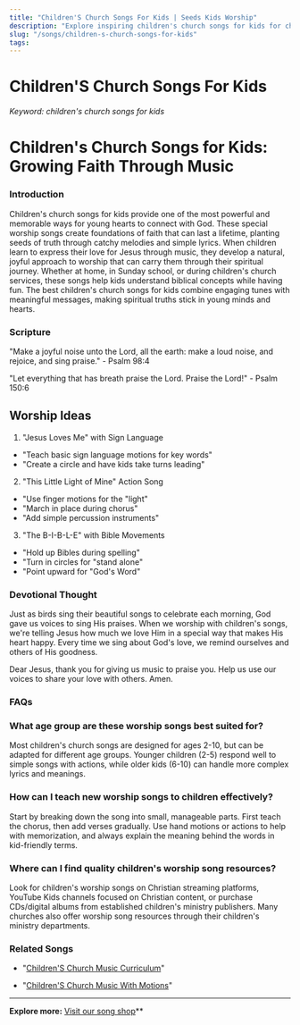 ```yaml
---
title: "Children'S Church Songs For Kids | Seeds Kids Worship"
description: "Explore inspiring children's church songs for kids for children's worship and faith development. Biblical music resources for families and ministry."
slug: "/songs/children-s-church-songs-for-kids"
tags:
---
```


# Children'S Church Songs For Kids

_Keyword: children's church songs for kids_

# Children's Church Songs for Kids: Growing Faith Through Music

### Introduction
Children's church songs for kids provide one of the most powerful and memorable ways for young hearts to connect with God. These special worship songs create foundations of faith that can last a lifetime, planting seeds of truth through catchy melodies and simple lyrics. When children learn to express their love for Jesus through music, they develop a natural, joyful approach to worship that can carry them through their spiritual journey. Whether at home, in Sunday school, or during children's church services, these songs help kids understand biblical concepts while having fun. The best children's church songs for kids combine engaging tunes with meaningful messages, making spiritual truths stick in young minds and hearts.

### Scripture
"Make a joyful noise unto the Lord, all the earth: make a loud noise, and rejoice, and sing praise." - Psalm 98:4

"Let everything that has breath praise the Lord. Praise the Lord!" - Psalm 150:6

## Worship Ideas
1. "Jesus Loves Me" with Sign Language
- "Teach basic sign language motions for key words"
- "Create a circle and have kids take turns leading"

2. "This Little Light of Mine" Action Song
- "Use finger motions for the "light"
- "March in place during chorus"
- "Add simple percussion instruments"

3. "The B-I-B-L-E" with Bible Movements
- "Hold up Bibles during spelling"
- "Turn in circles for "stand alone"
- "Point upward for "God's Word"

### Devotional Thought
Just as birds sing their beautiful songs to celebrate each morning, God gave us voices to sing His praises. When we worship with children's songs, we're telling Jesus how much we love Him in a special way that makes His heart happy. Every time we sing about God's love, we remind ourselves and others of His goodness.

Dear Jesus, thank you for giving us music to praise you. Help us use our voices to share your love with others. Amen.

### FAQs

### What age group are these worship songs best suited for?
Most children's church songs are designed for ages 2-10, but can be adapted for different age groups. Younger children (2-5) respond well to simple songs with actions, while older kids (6-10) can handle more complex lyrics and meanings.

### How can I teach new worship songs to children effectively?
Start by breaking down the song into small, manageable parts. First teach the chorus, then add verses gradually. Use hand motions or actions to help with memorization, and always explain the meaning behind the words in kid-friendly terms.

### Where can I find quality children's worship song resources?
Look for children's worship songs on Christian streaming platforms, YouTube Kids channels focused on Christian content, or purchase CDs/digital albums from established children's ministry publishers. Many churches also offer worship song resources through their children's ministry departments.

### Related Songs

- "[Children'S Church Music Curriculum](/songs/children-s-church-music-curriculum/)"

- "[Children'S Church Music With Motions](/songs/children-s-church-music-with-motions/)"

---

**Explore more:** [Visit our song shop](https://seedskidsworship.com/shop)**

<!-- Schema Markup -->
<script type="application/ld+json">
{
  "@context": "https://schema.org",
  "@type": "MusicRecording",
  "name": "Children'S Church Songs For Kids",
  "byArtist": {
    "@type": "MusicGroup",
    "name": "Seeds Kids Worship"
  },
  "isFamilyFriendly": true,
  "url": "https://seedskidsworship.com/songs/children-s-church-songs-for-kids/"
}
</script>